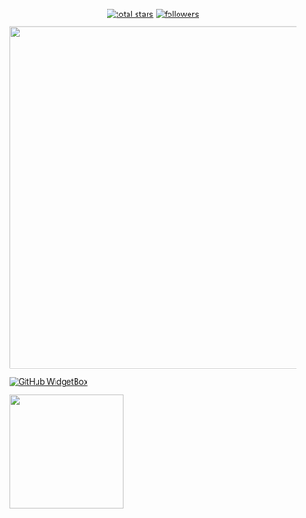<p align="center">
  <a href="https://github.com/YuuraHz?tab=repositories&sort=stargazers">
    <img alt="total stars" title="Total stars on GitHub" src="https://custom-icon-badges.herokuapp.com/badge/dynamic/json?logo=star&color=55960c&labelColor=488207&label=Stars&style=for-the-badge&query=%24.stars&url=https://api.github-star-counter.workers.dev/user/YuuraHz"/></a>
  <a href="https://github.com/Kennesia?tab=followers">
    <img alt="followers" title="Follow me on Github" src="https://custom-icon-badges.herokuapp.com/github/followers/YuuraHz?color=236ad3&labelColor=1155ba&style=for-the-badge&logo=person-add&label=Follow&logoColor=white"/></a>
</p>

<img src="https://github-widgetbox.vercel.app/api/profile?username=YuuraHz&data=followers,repositories,stars,commits" width="600">

[![GitHub WidgetBox](https://github-widgetbox.vercel.app/api/skills?names=js,python,html,css,json,shell)](https://github.com/YuuraHz)

<img style="height: 200px" src="https://bad-apple-github-readme.vercel.app/api?show_bg=1&username=YuuraHz"></a>